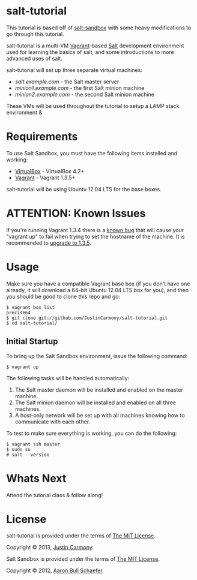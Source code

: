 salt-tutorial
=============

This tutorial is based off of [salt-sandbox](https://github.com/elasticdog/salt-sandbox)
with some heavy modifications to go through this tutorial.

salt-tutorial is a multi-VM [Vagrant](http://vagrantup.com/)-based
[Salt](http://saltstack.org/) development environment used for learning
the basics of salt, and some introductions to more advanced uses of salt.

salt-tutorial will set up three separate virtual machines:

* _salt.example.com_ - the Salt master server
* _minion1.example.com_ - the first Salt minion machine
* _minion2.example.com_ - the second Salt minion machine

These VMs will be used throughout the tutorial to setup a LAMP
stack environment & 

Requirements
============

To use Salt Sandbox, you must have the following items installed and
working:

* [VirtualBox](https://www.virtualbox.org/) - VirtualBox 4.2+
* [Vagrant](http://vagrantup.com/) - Vagrant 1.3.5+

salt-tutorial will be using Ubuntu 12.04 LTS for the base boxes.

ATTENTION: Known Issues
=======================

If you're running Vagrant 1.3.4 there is a [known bug](https://github.com/mitchellh/vagrant/issues/2309)
that will cause your "vagrant up" to fail when trying to set the hostname of the 
machine. It is recommended to [upgrade to 1.3.5](http://downloads.vagrantup.com/tags/v1.3.5).

Usage
=====

Make sure you have a compatible Vagrant base box (if you don't have one
already, it will download a 64-bit Ubuntu 12.04 LTS box for you), and then you
should be good to clone this repo and go:

    $ vagrant box list
    precise64
    $ git clone git://github.com/JustinCarmony/salt-tutorial.git
    $ cd salt-tutorial/

Initial Startup
---------------

To bring up the Salt Sandbox environment, issue the following command:

    $ vagrant up

The following tasks will be handled automatically:

1. The Salt master daemon will be installed and enabled on the master machine.
2. The Salt minion daemon will be installed and enabled on all three machines.
3. A host-only network will be set up with all machines knowing how to
   communicate with each other.

To test to make sure everything is working, you can do the following:

    $ vagrant ssh master
    $ sudo su
    # salt --version

Whats Next
==========

Attend the tutorial class & follow along!


License
=======

salt-tutorial is provided under the terms of [The MIT
License](http://www.opensource.org/licenses/MIT).

Copyright &copy; 2013, [Justin Carmony](mailto:justin@justincarmony.com).

Salt Sandbox is provided under the terms of [The MIT
License](http://www.opensource.org/licenses/MIT).

Copyright &copy; 2012, [Aaron Bull Schaefer](mailto:aaron@elasticdog.com).
